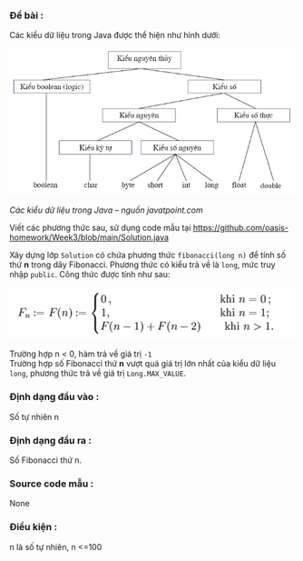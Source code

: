 ### Đề bài :

Các kiểu dữ liệu trong Java được thể hiện như hình dưới:

![Fibonacci1.png](Fibonacci1.png)

_Các kiểu dữ liệu trong Java – nguồn javatpoint.com_

Viết các phương thức sau, sử dụng code mẫu tại https://github.com/oasis-homework/Week3/blob/main/Solution.java

Xây dựng lớp `Solution` có chứa phương thức `fibonacci(long n)` để tính số thứ **n** trong dãy Fibonacci. Phương thức có kiểu trả về là `long`, mức truy nhập `public`. Công thức được tính như sau:

![Fibonacci2.png](Fibonacci2.png)

Trường hợp n < 0, hàm trả về giá trị `-1`  
Trường hợp số Fibonacci thứ **n** vượt quá giá trị lớn nhất của kiểu dữ liệu `long`, phương thức trả về giá trị `Long.MAX_VALUE`.

### Định dạng đầu vào :

Số tự nhiên n

### Định dạng đầu ra :

Số Fibonacci thứ n.

### Source code mẫu :

None

### Điều kiện :

n là số tự nhiên, n <=100